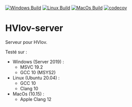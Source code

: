 [![Windows Build](https://github.com/FranckRJ/HVlov-server/workflows/Windows%20Build/badge.svg)](https://github.com/FranckRJ/HVlov-server/actions?query=workflow%3A%22Windows+Build%22)
[![Linux Build](https://github.com/FranckRJ/HVlov-server/workflows/Linux%20Build/badge.svg)](https://github.com/FranckRJ/HVlov-server/actions?query=workflow%3A%22Linux+Build%22)
[![MacOs Build](https://github.com/FranckRJ/HVlov-server/workflows/MacOs%20Build/badge.svg)](https://github.com/FranckRJ/HVlov-server/actions?query=workflow%3A%22MacOs+Build%22)
[![codecov](https://codecov.io/gh/FranckRJ/HVlov-server/branch/master/graph/badge.svg)](https://codecov.io/gh/FranckRJ/HVlov-server)

# HVlov-server  

Serveur pour HVlov.  

Testé sur :
- Windows (Server 2019) :
  - MSVC 19.2
  - GCC 10 (MSYS2)
- Linux (Ubuntu 20.04) :
  - GCC 10
  - Clang 10
- MacOs (10.15) :
  - Apple Clang 12
